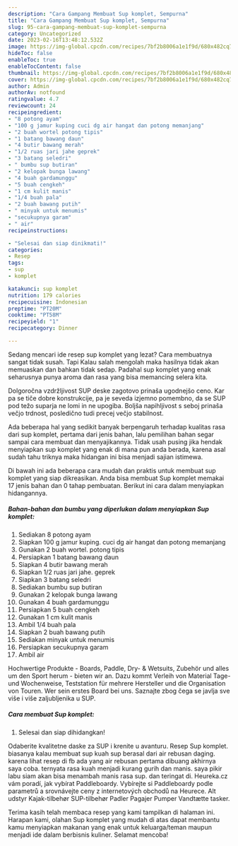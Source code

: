 ```yaml
---
description: "Cara Gampang Membuat Sup komplet, Sempurna"
title: "Cara Gampang Membuat Sup komplet, Sempurna"
slug: 95-cara-gampang-membuat-sup-komplet-sempurna
category: Uncategorized
date: 2023-02-16T13:48:12.532Z
image: https://img-global.cpcdn.com/recipes/7bf2b8006a1e1f9d/680x482cq70/sup-komplet-foto-resep-utama.jpg
hideToc: false
enableToc: true
enableTocContent: false
thumbnail: https://img-global.cpcdn.com/recipes/7bf2b8006a1e1f9d/680x482cq70/sup-komplet-foto-resep-utama.jpg
cover: https://img-global.cpcdn.com/recipes/7bf2b8006a1e1f9d/680x482cq70/sup-komplet-foto-resep-utama.jpg
author: Admin
authorAv: notfound
ratingvalue: 4.7
reviewcount: 24
recipeingredient:
- "8 potong ayam"
- "100 g jamur kuping cuci dg air hangat dan potong memanjang"
- "2 buah wortel potong tipis"
- "1 batang bawang daun"
- "4 butir bawang merah"
- "1/2 ruas jari jahe geprek"
- "3 batang seledri"
- " bumbu sup butiran"
- "2 kelopak bunga lawang"
- "4 buah gardamunggu"
- "5 buah cengkeh"
- "1 cm kulit manis"
- "1/4 buah pala"
- "2 buah bawang putih"
- " minyak untuk menumis"
- "secukupnya garam"
- " air"
recipeinstructions:

- "Selesai dan siap dinikmati!"
categories:
- Resep
tags:
- sup
- komplet

katakunci: sup komplet 
nutrition: 179 calories
recipecuisine: Indonesian
preptime: "PT20M"
cooktime: "PT58M"
recipeyield: "1"
recipecategory: Dinner

---
```



Sedang mencari ide resep sup komplet yang lezat? Cara membuatnya sangat tidak susah. Tapi Kalau salah mengolah maka hasilnya tidak akan memuaskan dan bahkan tidak sedap. Padahal sup komplet yang enak seharusnya punya aroma dan rasa yang bisa memancing selera kita.


Dolgoročna vzdržljivost SUP deske zagotovo prinaša ugodnejšo ceno. Kar pa se tiče dobre konstrukcije, pa je seveda izjemno pomembno, da se SUP pod težo suparja ne lomi in ne upogiba. Boljša napihljivost s seboj prinaša večjo trdnost, posledično tudi precej večjo stabilnost.

Ada beberapa hal yang sedikit banyak berpengaruh terhadap kualitas rasa dari sup komplet, pertama dari jenis bahan, lalu pemilihan bahan segar sampai cara membuat dan menyajikannya. Tidak usah pusing jika hendak menyiapkan sup komplet yang enak di mana pun anda berada, karena asal sudah tahu triknya maka hidangan ini bisa menjadi sajian istimewa.


Di bawah ini ada beberapa cara mudah dan praktis untuk membuat sup komplet yang siap dikreasikan. Anda bisa membuat Sup komplet memakai 17 jenis bahan dan 0 tahap pembuatan. Berikut ini cara dalam menyiapkan hidangannya.

<!--inarticleads1-->

##### Bahan-bahan dan bumbu yang diperlukan dalam menyiapkan Sup komplet:

1. Sediakan 8 potong ayam
1. Siapkan 100 g jamur kuping. cuci dg air hangat dan potong memanjang
1. Gunakan 2 buah wortel. potong tipis
1. Persiapkan 1 batang bawang daun
1. Siapkan 4 butir bawang merah
1. Siapkan 1/2 ruas jari jahe. geprek
1. Siapkan 3 batang seledri
1. Sediakan  bumbu sup butiran
1. Gunakan 2 kelopak bunga lawang
1. Gunakan 4 buah gardamunggu
1. Persiapkan 5 buah cengkeh
1. Gunakan 1 cm kulit manis
1. Ambil 1/4 buah pala
1. Siapkan 2 buah bawang putih
1. Sediakan  minyak untuk menumis
1. Persiapkan secukupnya garam
1. Ambil  air


Hochwertige Produkte - Boards, Paddle, Dry- &amp; Wetsuits, Zubehör und alles um den Sport herum - bieten wir an. Dazu kommt Verleih von Material Tage- und Wochenweise, Teststation für mehrere Hersteller und die Organisation von Touren. Wer sein erstes Board bei uns. Saznajte zbog čega se javlja sve više i više zaljubljenika u SUP. 

<!--inarticleads2-->

##### Cara membuat Sup komplet:


1. Selesai dan siap dihidangkan!

Odaberite kvalitetne daske za SUP i krenite u avanturu. Resep Sup komplet. biasanya kalau membuat sup kuah sup berasal dari air rebusan daging. karena lihat resep di fb ada yang air rebusan pertama dibuang akhirnya saya coba. ternyata rasa kuah menjadi kurang gurih dan manis. saya pikir labu siam akan bisa menambah manis rasa sup. dan teringat di. Heureka.cz vám poradí, jak vybírat Paddleboardy. Vybírejte si Paddleboardy podle parametrů a srovnávejte ceny z internetových obchodů na Heurece. Alt udstyr Kajak-tilbehør SUP-tilbehør Padler Pagajer Pumper Vandtætte tasker. 

Terima kasih telah membaca resep yang kami tampilkan di halaman ini. Harapan kami, olahan Sup komplet yang mudah di atas dapat membantu kamu menyiapkan makanan yang enak untuk keluarga/teman maupun menjadi ide dalam berbisnis kuliner. Selamat mencoba!
